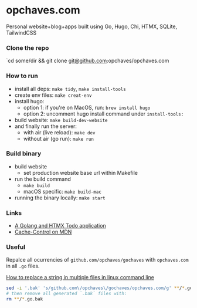 # opchaves.com

Personal website+blog+apps built using Go, Hugo, Chi, HTMX, SQLite, TailwindCSS

### Clone the repo

`cd some/dir && git clone git@github.com:opchaves/opchaves.com

### How to run

- install all deps: `make tidy`, `make install-tools`
- create env files: `make creat-env`
- install hugo:
  - option 1: if you're on MacOS, run: `brew install hugo`
  - option 2: uncomment hugo install command under `install-tools:`
- build website: `make build-dev-website`
- and finally run the server:
  - with air (live reload): `make dev`
  - without air (go run): `make run`

### Build binary

- build website
  - set production website base url within Makefile
- run the build command
  - `make build`
  - macOS specific: `make build-mac`
- running the binary locally: `make start`

### Links

- [A Golang and HTMX Todo application](https://github.com/paganotoni/todox)
- [Cache-Control on MDN](https://developer.mozilla.org/en-US/docs/Web/HTTP/Headers/Cache-Control)

### Useful

Repalce all ocurrencies of `github.com/opchaves/gochaves` with `opchaves.com` in all `.go` files.

[How to replace a string in multiple files in linux command line](https://stackoverflow.com/a/11392505)

```sh
sed -i '.bak' 's/github.com\/opchaves\/gochaves/opchaves.com/g' **/*.go
# then remove all generated `.bak` files with:
rm **/*.go.bak
```
